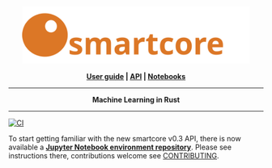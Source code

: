 <p align="center">
  <a href="https://smartcorelib.org">
    <img src="smartcore.svg" width="450" alt="smartcore">    
  </a>  
</p>
<p align = "center">
    <strong>
        <a href="https://smartcorelib.org">User guide</a> | <a href="https://docs.rs/smartcore/">API</a> | <a href="https://github.com/smartcorelib/smartcore-jupyter">Notebooks</a>
    </strong>
</p>

-----

<p align = "center">
<b>Machine Learning in Rust</b>
</p>

-----
[![CI](https://github.com/smartcorelib/smartcore/actions/workflows/ci.yml/badge.svg)](https://github.com/smartcorelib/smartcore/actions/workflows/ci.yml)

To start getting familiar with the new smartcore v0.3 API, there is now available a [**Jupyter Notebook environment repository**](https://github.com/smartcorelib/smartcore-jupyter). Please see instructions there, contributions welcome see [CONTRIBUTING](.github/CONTRIBUTING.md).
